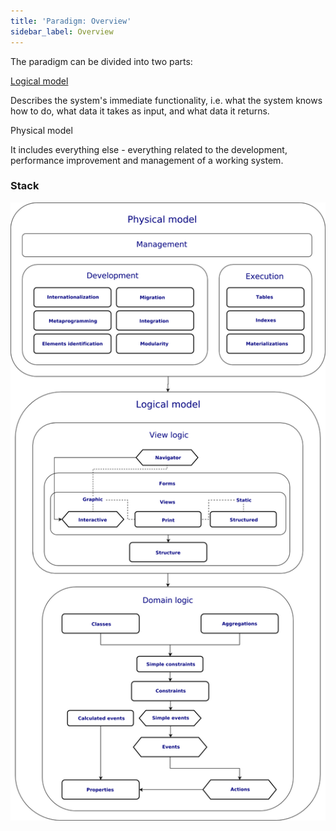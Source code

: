 ```yaml
---
title: 'Paradigm: Overview'
sidebar_label: Overview
---
```


The paradigm can be divided into two parts:

[Logical model](Logical_model.md)

Describes the system's immediate functionality, i.e. what the system knows how to do, what data it takes as input, and what data it returns.

Physical model

It includes everything else - everything related to the development, performance improvement and management of a working system.

### Stack

![](download/temp/svgout746393458553047324.png)
